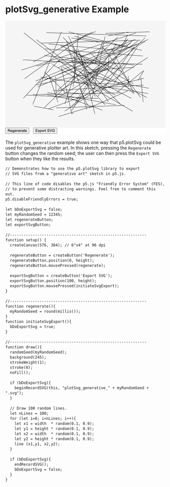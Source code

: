# plotSvg_generative Example

![plotSvg_generative.png](plotSvg_generative.png)

The `plotSvg_generative` example shows one way that p5.plotSvg could be used for generative plotter art. In this sketch, pressing the `Regenerate` button changes the random seed; the user can then press the `Export SVG` button when they like the results.



```
// Demonstrates how to use the p5.plotSvg library to export 
// SVG files from a "generative art" sketch in p5.js.

// This line of code disables the p5.js "Friendly Error System" (FES), 
// to prevent some distracting warnings. Feel free to comment this out.
p5.disableFriendlyErrors = true; 

let bDoExportSvg = false; 
let myRandomSeed = 12345;
let regenerateButton; 
let exportSvgButton; 

//------------------------------------------------------------
function setup() {
  createCanvas(576, 384); // 6"x4" at 96 dpi
  
  regenerateButton = createButton('Regenerate');
  regenerateButton.position(0, height);
  regenerateButton.mousePressed(regenerate);
  
  exportSvgButton = createButton('Export SVG');
  exportSvgButton.position(100, height);
  exportSvgButton.mousePressed(initiateSvgExport);
}

//------------------------------------------------------------
function regenerate(){
  myRandomSeed = round(millis()); 
}
function initiateSvgExport(){
  bDoExportSvg = true; 
}

//------------------------------------------------------------
function draw(){
  randomSeed(myRandomSeed); 
  background(245); 
  strokeWeight(1);
  stroke(0);
  noFill();
  
  if (bDoExportSvg){
    beginRecordSVG(this, "plotSvg_generative_" + myRandomSeed + ".svg");
  }

  // Draw 100 random lines.
  let nLines = 100; 
  for (let i=0; i<nLines; i++){
    let x1 = width  * random(0.1, 0.9); 
    let y1 = height * random(0.1, 0.9); 
    let x2 = width  * random(0.1, 0.9); 
    let y2 = height * random(0.1, 0.9); 
    line (x1,y1, x2,y2); 
  }

  if (bDoExportSvg){
    endRecordSVG();
    bDoExportSvg = false;
  }
}
```
